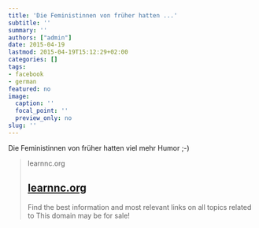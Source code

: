```yaml
---
title: 'Die Feministinnen von früher hatten ...'
subtitle: ''
summary: ''
authors: ["admin"]
date: 2015-04-19
lastmod: 2015-04-19T15:12:29+02:00
categories: []
tags:
- facebook
- german
featured: no
image:
  caption: ''
  focal_point: ''
  preview_only: no
slug: ''
---
```

Die Feministinnen von früher hatten viel mehr Humor ;-)
> learnnc.org
> ## [learnnc.org](http://www.learnnc.org/lp/media/uploads/2009/08/votes_for_men.jpg)
>
>Find the best information and most relevant links on all topics related to This domain may be for sale!


